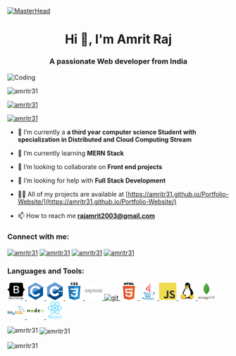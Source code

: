 [![MasterHead](https://qrangers.com/wp-content/uploads/2021/09/Banner-Introduction-to-3D-Animation.png)](https://amritr.io)
<h1 align="center">Hi 👋, I'm Amrit Raj</h1>
<h3 align="center">A passionate Web developer from India</h3>
<img align="center" alt="Coding" width="400" src="https://media.tenor.com/whgQwNlVvNkAAAAi/xero-code.gif">

<p align="left"> <img src="https://komarev.com/ghpvc/?username=amritr31&label=Profile%20views&color=0e75b6&style=flat" alt="amritr31" /> </p>

<p align="left"> <a href="https://github.com/ryo-ma/github-profile-trophy"><img src="https://github-profile-trophy.vercel.app/?username=amritr31" alt="amritr31" /></a> </p>

<p align="left"> <a href="https://twitter.com/amritr31" target="blank"><img src="https://img.shields.io/twitter/follow/amritr31?logo=twitter&style=for-the-badge" alt="amritr31" /></a> </p>

- 🔭 I’m currently a **a third year computer science Student with specialization in Distributed and Cloud Computing Stream**

- 🌱 I’m currently learning **MERN Stack**

- 👯 I’m looking to collaborate on **Front end projects**

- 🤝 I’m looking for help with **Full Stack Development**

- 👨‍💻 All of my projects are available at [https://amritr31.github.io/Portfolio-Website/](https://amritr31.github.io/Portfolio-Website/)

- 📫 How to reach me **rajamrit2003@gmail.com**

<h3 align="left">Connect with me:</h3>
<p align="left">
<a href="https://twitter.com/amritr31" target="blank"><img align="center" src="https://raw.githubusercontent.com/rahuldkjain/github-profile-readme-generator/master/src/images/icons/Social/twitter.svg" alt="amritr31" height="30" width="40" /></a>
<a href="https://linkedin.com/in/amritr31" target="blank"><img align="center" src="https://raw.githubusercontent.com/rahuldkjain/github-profile-readme-generator/master/src/images/icons/Social/linked-in-alt.svg" alt="amritr31" height="30" width="40" /></a>
<a href="https://codesandbox.com/amritr31" target="blank"><img align="center" src="https://raw.githubusercontent.com/rahuldkjain/github-profile-readme-generator/master/src/images/icons/Social/codesandbox.svg" alt="amritr31" height="30" width="40" /></a>
<a href="https://instagram.com/amritr31" target="blank"><img align="center" src="https://raw.githubusercontent.com/rahuldkjain/github-profile-readme-generator/master/src/images/icons/Social/instagram.svg" alt="amritr31" height="30" width="40" /></a>
</p>

<h3 align="left">Languages and Tools:</h3>
<p align="left"> <a href="https://getbootstrap.com" target="_blank" rel="noreferrer"> <img src="https://raw.githubusercontent.com/devicons/devicon/master/icons/bootstrap/bootstrap-plain-wordmark.svg" alt="bootstrap" width="40" height="40"/> </a> <a href="https://www.cprogramming.com/" target="_blank" rel="noreferrer"> <img src="https://raw.githubusercontent.com/devicons/devicon/master/icons/c/c-original.svg" alt="c" width="40" height="40"/> </a> <a href="https://www.w3schools.com/cpp/" target="_blank" rel="noreferrer"> <img src="https://raw.githubusercontent.com/devicons/devicon/master/icons/cplusplus/cplusplus-original.svg" alt="cplusplus" width="40" height="40"/> </a> <a href="https://www.w3schools.com/css/" target="_blank" rel="noreferrer"> <img src="https://raw.githubusercontent.com/devicons/devicon/master/icons/css3/css3-original-wordmark.svg" alt="css3" width="40" height="40"/> </a> <a href="https://expressjs.com" target="_blank" rel="noreferrer"> <img src="https://raw.githubusercontent.com/devicons/devicon/master/icons/express/express-original-wordmark.svg" alt="express" width="40" height="40"/> </a> <a href="https://git-scm.com/" target="_blank" rel="noreferrer"> <img src="https://www.vectorlogo.zone/logos/git-scm/git-scm-icon.svg" alt="git" width="40" height="40"/> </a> <a href="https://www.w3.org/html/" target="_blank" rel="noreferrer"> <img src="https://raw.githubusercontent.com/devicons/devicon/master/icons/html5/html5-original-wordmark.svg" alt="html5" width="40" height="40"/> </a> <a href="https://www.java.com" target="_blank" rel="noreferrer"> <img src="https://raw.githubusercontent.com/devicons/devicon/master/icons/java/java-original.svg" alt="java" width="40" height="40"/> </a> <a href="https://developer.mozilla.org/en-US/docs/Web/JavaScript" target="_blank" rel="noreferrer"> <img src="https://raw.githubusercontent.com/devicons/devicon/master/icons/javascript/javascript-original.svg" alt="javascript" width="40" height="40"/> </a> <a href="https://www.linux.org/" target="_blank" rel="noreferrer"> <img src="https://raw.githubusercontent.com/devicons/devicon/master/icons/linux/linux-original.svg" alt="linux" width="40" height="40"/> </a> <a href="https://www.mongodb.com/" target="_blank" rel="noreferrer"> <img src="https://raw.githubusercontent.com/devicons/devicon/master/icons/mongodb/mongodb-original-wordmark.svg" alt="mongodb" width="40" height="40"/> </a> <a href="https://www.mysql.com/" target="_blank" rel="noreferrer"> <img src="https://raw.githubusercontent.com/devicons/devicon/master/icons/mysql/mysql-original-wordmark.svg" alt="mysql" width="40" height="40"/> </a> <a href="https://nodejs.org" target="_blank" rel="noreferrer"> <img src="https://raw.githubusercontent.com/devicons/devicon/master/icons/nodejs/nodejs-original-wordmark.svg" alt="nodejs" width="40" height="40"/> </a> <a href="https://reactjs.org/" target="_blank" rel="noreferrer"> <img src="https://raw.githubusercontent.com/devicons/devicon/master/icons/react/react-original-wordmark.svg" alt="react" width="40" height="40"/> </a> </p>

<p><img align="left" src="https://github-readme-stats.vercel.app/api/top-langs?username=amritr31&show_icons=true&locale=en&layout=compact" alt="amritr31" /></p>

<p>&nbsp;<img align="center" src="https://github-readme-stats.vercel.app/api?username=amritr31&show_icons=true&locale=en" alt="amritr31" /></p>

<p><img align="center" src="https://github-readme-streak-stats.herokuapp.com/?user=amritr31&" alt="amritr31" /></p>
